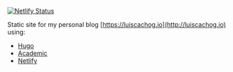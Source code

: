 [![Netlify Status](https://api.netlify.com/api/v1/badges/c839c189-5608-4493-aca0-4fa5579e925b/deploy-status)](https://app.netlify.com/sites/luiscachogio/deploys)

Static site for my personal blog [https://luiscachog.io](http://luiscachog.io) using:


- [Hugo](http://gohugo.io/) 
- [Academic](https://sourcethemes.com/academic/)
- [Netlify](https://netlify.com)